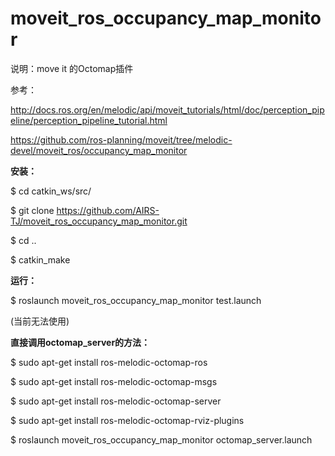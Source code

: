 # moveit_ros_occupancy_map_monitor

说明：move it 的Octomap插件

参考：

http://docs.ros.org/en/melodic/api/moveit_tutorials/html/doc/perception_pipeline/perception_pipeline_tutorial.html

https://github.com/ros-planning/moveit/tree/melodic-devel/moveit_ros/occupancy_map_monitor

**安装：**

$ cd catkin_ws/src/

$ git clone https://github.com/AIRS-TJ/moveit_ros_occupancy_map_monitor.git

$ cd ..

$ catkin_make

**运行：**

$ roslaunch moveit_ros_occupancy_map_monitor test.launch

(当前无法使用)

**直接调用octomap_server的方法：**

$ sudo apt-get install ros-melodic-octomap-ros 

$ sudo apt-get install ros-melodic-octomap-msgs 

$ sudo apt-get install ros-melodic-octomap-server

$ sudo apt-get install ros-melodic-octomap-rviz-plugins

$ roslaunch moveit_ros_occupancy_map_monitor octomap_server.launch
